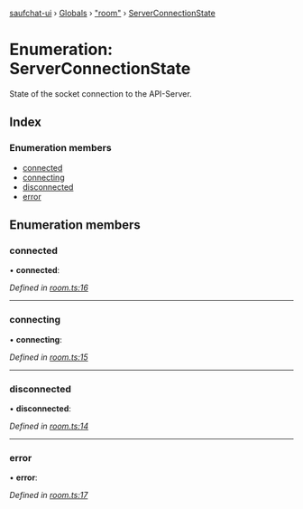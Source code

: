 [saufchat-ui](../README.md) › [Globals](../globals.md) › ["room"](../modules/_room_.md) › [ServerConnectionState](_room_.serverconnectionstate.md)

# Enumeration: ServerConnectionState

State of the socket connection to the API-Server.

## Index

### Enumeration members

* [connected](_room_.serverconnectionstate.md#connected)
* [connecting](_room_.serverconnectionstate.md#connecting)
* [disconnected](_room_.serverconnectionstate.md#disconnected)
* [error](_room_.serverconnectionstate.md#error)

## Enumeration members

###  connected

• **connected**:

*Defined in [room.ts:16](https://github.com/Capevace/saufchat-ui/blob/41a33aa/src/room.ts#L16)*

___

###  connecting

• **connecting**:

*Defined in [room.ts:15](https://github.com/Capevace/saufchat-ui/blob/41a33aa/src/room.ts#L15)*

___

###  disconnected

• **disconnected**:

*Defined in [room.ts:14](https://github.com/Capevace/saufchat-ui/blob/41a33aa/src/room.ts#L14)*

___

###  error

• **error**:

*Defined in [room.ts:17](https://github.com/Capevace/saufchat-ui/blob/41a33aa/src/room.ts#L17)*
